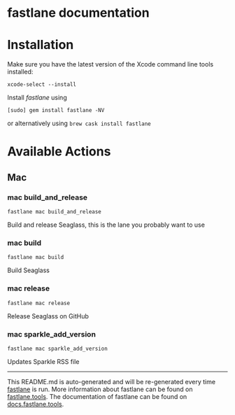fastlane documentation
================
# Installation

Make sure you have the latest version of the Xcode command line tools installed:

```
xcode-select --install
```

Install _fastlane_ using
```
[sudo] gem install fastlane -NV
```
or alternatively using `brew cask install fastlane`

# Available Actions
## Mac
### mac build_and_release
```
fastlane mac build_and_release
```
Build and release Seaglass, this is the lane you probably want to use
### mac build
```
fastlane mac build
```
Build Seaglass
### mac release
```
fastlane mac release
```
Release Seaglass on GitHub
### mac sparkle_add_version
```
fastlane mac sparkle_add_version
```
Updates Sparkle RSS file

----

This README.md is auto-generated and will be re-generated every time [fastlane](https://fastlane.tools) is run.
More information about fastlane can be found on [fastlane.tools](https://fastlane.tools).
The documentation of fastlane can be found on [docs.fastlane.tools](https://docs.fastlane.tools).
